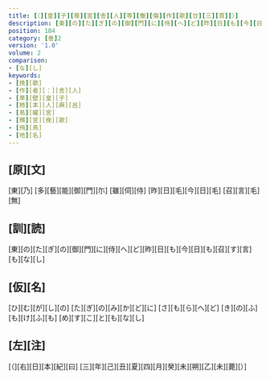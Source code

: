 ```yaml
---
title: [（][皇][子][尊][宮][舎][人][等][慟][傷][作][歌][廿][三][首][）]
description: [東][の][た][ぎ][の][御][門][に][侍][へ][ど][昨][日][も][今][日][も][召][す][言][も][な][し]
position: 184
category: [巻]2
version: '1.0'
volume: 2
comparison:
- [な][し]
keywords:
- [挽][歌]
- [作][者][：][舎][人]
- [草][壁][皇][子]
- [柿][本][人][麻][呂]
- [島][嬥][宮]
- [殯][宮][挽][歌]
- [飛][鳥]
- [地][名]
---
```


## [原][文]

[東][乃] [多][藝][能][御][門][尓] [雖][伺][侍] [昨][日][毛][今][日][毛] [召][言][毛][無]

## [訓][読]

[東][の][た][ぎ][の][御][門][に][侍][へ][ど][昨][日][も][今][日][も][召][す][言][も][な][し]

## [仮][名]

[ひ][む][が][し][の] [た][ぎ][の][み][か][ど][に] [さ][も][ら][へ][ど] [き][の][ふ][も][け][ふ][も] [め][す][こ][と][も][な][し]

## [左][注]

[（][右][日][本][紀][曰] [三][年][己][丑][夏][四][月][癸][未][朔][乙][未][薨][）]
